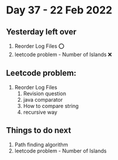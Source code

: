 # Day 37 - 22 Feb 2022

## Yesterday left over
1. Reorder Log Files ⭕
2. leetcode problem - Number of Islands ❌

## Leetcode problem:
1. Reorder Log Files
   1. Revision question
   2. java comparator
   3. How to compare string
   4. recursive way
   
## Things to do next
1. Path finding algorithm
2. leetcode problem - Number of Islands